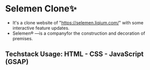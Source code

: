 # Selemen Clone✨
- It's a clone website of "https://selemen.liqium.com/" with some interactive feature updates.
- Selemen® —is a companyfor the construction and decoration of premises. 

## Techstack Usage: HTML - CSS - JavaScript (GSAP)

